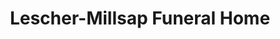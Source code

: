 ---
title: "Lescher-Millsap Funeral Home"
url: /muskogee/lescher-millsap-funeral-home/
shop: Bestattungen
---